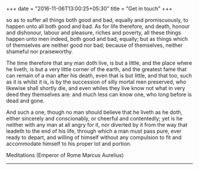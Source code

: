 +++
date = "2016-11-06T13:00:25+05:30"
title = "Get in touch"
+++

so as to suffer all things both good and bad, equally and promiscuously, to happen unto all both good and bad. As for life therefore, and death, honour and dishonour, labour and pleasure, riches and poverty, all these things happen unto men indeed, both good and bad, equally; but as things which of themselves are neither good nor bad; because of themselves, neither shameful nor praiseworthy.

The time therefore that any man doth live, is but a little, and the place where he liveth, is but a very little corner of the earth, and the greatest fame that can remain of a man after his death, even that is but little, and that too, such as it is whilst it is, is by the succession of silly mortal men preserved, who likewise shall shortly die, and even whiles they live know not what in very deed they themselves are: and much less can know one, who long before is dead and gone.

And such a one, though no man should believe that he liveth as he doth, either sincerely and conscionably, or cheerful and contentedly; yet is he neither with any man at all angry for it, nor diverted by it from the way that leadeth to the end of his life, through which a man must pass pure, ever ready to depart, and willing of himself without any compulsion to fit and accommodate himself to his proper lot and portion.

Meditations (Emperor of Rome Marcus Aurelius)

---